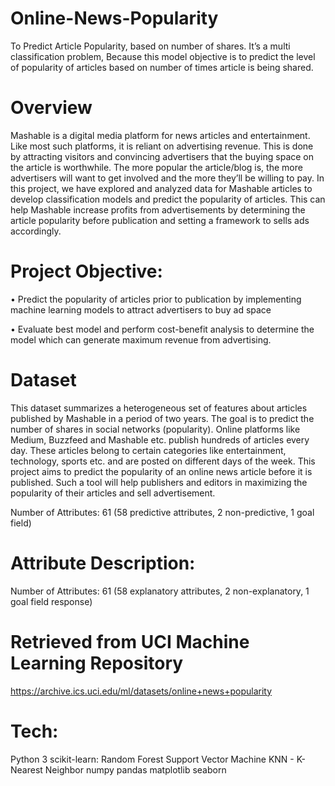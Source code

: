 # Online-News-Popularity
To Predict Article Popularity, based on number of shares. It’s a multi classification problem, Because this model objective is to predict the level of popularity of articles based on number of times article is being shared.

# Overview
Mashable is a digital media platform for news articles and entertainment. Like most such platforms, it is reliant on advertising revenue. This is done by attracting visitors and convincing advertisers that the buying space on the article is worthwhile. The more popular the article/blog is, the more advertisers will want to get involved and the more they’ll be willing to pay.
In this project, we have explored and analyzed data for Mashable articles to develop classification models and predict the popularity of articles. This can help Mashable increase profits from advertisements by determining the article popularity before publication and setting a framework to sells ads accordingly.

# Project Objective:
• Predict the popularity of articles prior to publication by implementing machine learning models to attract advertisers to buy ad space

• Evaluate best model and perform cost-benefit analysis to determine the model which can generate maximum revenue from advertising.

# Dataset
This dataset summarizes a heterogeneous set of features about articles published by Mashable in a period of two years. The goal is to predict the number of shares in social networks (popularity). Online platforms like Medium, Buzzfeed and Mashable etc. publish hundreds of articles every day. These articles belong to certain categories like entertainment, technology, sports etc. and are posted on different days of the week. This project aims to predict the popularity of an online news article before it is published. Such a tool will help publishers and editors in maximizing the popularity of their articles and sell advertisement.



Number of Attributes: 61 (58 predictive attributes, 2 non-predictive, 1 goal field)

# Attribute Description:
Number of Attributes: 61 (58 explanatory attributes, 2 non-explanatory, 1 goal field response)



# Retrieved from UCI Machine Learning Repository
  https://archive.ics.uci.edu/ml/datasets/online+news+popularity

# Tech:

Python 3
scikit-learn:
Random Forest
Support Vector Machine
KNN - K-Nearest Neighbor
numpy
pandas
matplotlib
seaborn





